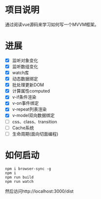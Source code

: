 # 项目说明
通过阅读vue源码来学习如何写一个MVVM框架。

# 进展
- [x] 监听对象变化
- [x] 监听数组变化
- [x] watch库
- [x] 动态数据绑定
- [x] 批处理更新DOM
- [x] 计算属性computed
- [x] v-if条件渲染
- [x] v-on事件绑定
- [x] v-repeat列表渲染
- [x] v-model双向数据绑定
- [ ] css、class、transition
- [ ] Cache系统
- [ ] 生命周期(面向切面编程)

# 如何启动
```
npm i browser-sync -g
npm i
npm run build
npm run watch
```
然后访问http://localhost:3000/dist